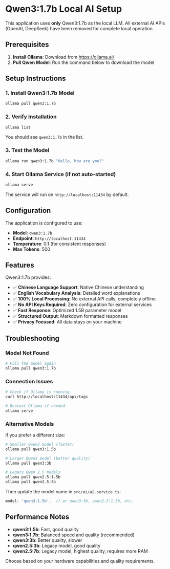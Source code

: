 # Qwen3:1.7b Local AI Setup

This application uses **only** Qwen3:1.7b as the local LLM. All external AI APIs (OpenAI, DeepSeek) have been removed for complete local operation.

## Prerequisites

1. **Install Ollama**: Download from https://ollama.ai/
2. **Pull Qwen Model**: Run the command below to download the model

## Setup Instructions

### 1. Install Qwen3:1.7b Model

```bash
ollama pull qwen3:1.7b
```

### 2. Verify Installation

```bash
ollama list
```

You should see `qwen3:1.7b` in the list.

### 3. Test the Model

```bash
ollama run qwen3:1.7b "Hello, how are you?"
```

### 4. Start Ollama Service (if not auto-started)

```bash
ollama serve
```

The service will run on `http://localhost:11434` by default.

## Configuration

The application is configured to use:
- **Model**: `qwen3:1.7b`
- **Endpoint**: `http://localhost:11434`
- **Temperature**: 0.1 (for consistent responses)
- **Max Tokens**: 500

## Features

Qwen3:1.7b provides:
- ✅ **Chinese Language Support**: Native Chinese understanding
- ✅ **English Vocabulary Analysis**: Detailed word explanations  
- ✅ **100% Local Processing**: No external API calls, completely offline
- ✅ **No API Keys Required**: Zero configuration for external services
- ✅ **Fast Response**: Optimized 1.5B parameter model
- ✅ **Structured Output**: Markdown formatted responses
- ✅ **Privacy Focused**: All data stays on your machine

## Troubleshooting

### Model Not Found
```bash
# Pull the model again
ollama pull qwen3:1.7b
```

### Connection Issues
```bash
# Check if Ollama is running
curl http://localhost:11434/api/tags

# Restart Ollama if needed
ollama serve
```

### Alternative Models
If you prefer a different size:
```bash
# Smaller Qwen3 model (faster)
ollama pull qwen3:1.5b

# Larger Qwen3 model (better quality)
ollama pull qwen3:3b

# Legacy Qwen 2.5 models
ollama pull qwen2.5:1.5b
ollama pull qwen2.5:3b
```

Then update the model name in `src/ai/ai.service.ts`:
```typescript
model: 'qwen3:1.5b',  // or qwen3:3b, qwen2.5:1.5b, etc.
```

## Performance Notes

- **qwen3:1.5b**: Fast, good quality
- **qwen3:1.7b**: Balanced speed and quality (recommended)
- **qwen3:3b**: Better quality, slower
- **qwen2.5:3b**: Legacy model, good quality
- **qwen2.5:7b**: Legacy model, highest quality, requires more RAM

Choose based on your hardware capabilities and quality requirements.